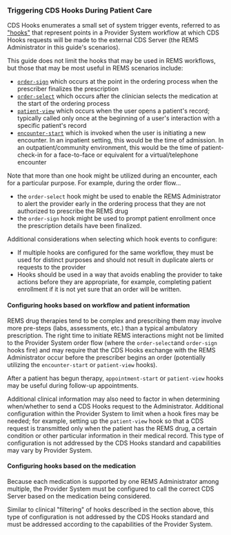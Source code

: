 ### Triggering CDS Hooks During Patient Care
CDS Hooks enumerates a small set of system trigger events, referred to as ["hooks"](https://cds-hooks.hl7.org/2.0/) that represent points in a Provider System workflow at which CDS Hooks requests will be made to the external CDS Server (the REMS Administrator in this guide's scenarios). 

This guide does not limit the hooks that may be used in REMS workflows, but those that may be most useful in REMS scenarios include:
- [`order-sign`](https://cds-hooks.org/hooks/order-sign) which occurs at the point in the ordering process when the prescriber finalizes the prescription
- [`order-select`](https://cds-hooks.org/hooks/order-select) which occurs after the clinician selects the medication at the start of the ordering process
- [`patient-view`](https://cds-hooks.org/hooks/patient-view/) which occurs when the user opens a patient's record; typically called only once at the beginning of a user's interaction with a specific patient's record
- [`encounter-start`](https://cds-hooks.org/hooks/encounter-start) which is invoked when the user is initiating a new encounter. In an inpatient setting, this would be the time of admission. In an outpatient/community environment, this would be the time of patient-check-in for a face-to-face or equivalent for a virtual/telephone encounter

<p> </p>

Note that more than one hook might be utilized during an encounter, each for a particular purpose. For example, during the order flow...
- the `order-select` hook might be used to enable the REMS Administrator to alert the provider early in the ordering process that they are not authorized to prescribe the REMS drug
- the `order-sign` hook might be used to prompt patient enrollment once the prescription details have been finalized.

Additional considerations when selecting which hook events to configure:
- If multiple hooks are configured for the same workflow, they must be used for distinct purposes and should not result in duplicate alerts or requests to the provider
- Hooks should be used in a way that avoids enabling the provider to take actions before they are appropriate, for example, completing patient enrollment if it is not yet sure that an order will be written.

<p></p>

#### Configuring hooks based on workflow and patient information
REMS drug therapies tend to be complex and prescribing them may involve more pre-steps (labs, assessments, etc.) than a typical ambulatory prescription. The right time to initiate REMS interactions might not be limited to the Provider System order flow (where the `order-select`and `order-sign` hooks fire) and may require that the CDS Hooks exchange with the REMS Administrator occur before the prescriber begins an order (potentially utilizing the `encounter-start` or `patient-view` hooks).

After a patient has begun therapy, `appointment-start` or `patient-view` hooks may be useful during follow-up appointments.
 
Additional clinical information may also need to factor in when determining when/whether to send a CDS Hooks request to the Administrator. Additional configuration within the Provider System to limit when a hook fires may be needed; for example, setting up the `patient-view` hook so that a CDS request is transmitted only when the patient has the REMS drug, a certain condition or other particular information in their medical record. This type of configuration is not addressed by the CDS Hooks standard and capabilities may vary by Provider System.

<p></p>

#### Configuring hooks based on the medication
Because each medication is supported by one REMS Administrator among multiple, the Provider System must be configured to call the correct CDS Server based on the medication being considered.

Similar to clinical "filtering" of hooks described in the section above, this type of configuration is not addressed by the CDS Hooks standard and must be addressed according to the capabilities of the Provider System.
 
<p></p>
<p></p>